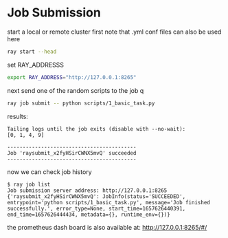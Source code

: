 # Job Submission


start a local or remote cluster first
note that .yml conf files can also be used here

```bash
ray start --head
```

set RAY_ADDRESSS
```bash
export RAY_ADDRESS="http://127.0.0.1:8265"
```

next send one of the random scripts to the job q

```bash
ray job submit -- python scripts/1_basic_task.py
```


results:
```
Tailing logs until the job exits (disable with --no-wait):
[0, 1, 4, 9]

------------------------------------------
Job 'raysubmit_x2fyHSirCWNX5mvQ' succeeded
------------------------------------------
```

now we can check job history

```
$ ray job list
Job submission server address: http://127.0.0.1:8265
{'raysubmit_x2fyHSirCWNX5mvQ': JobInfo(status='SUCCEEDED', entrypoint='python scripts/1_basic_task.py', message='Job finished successfully.', error_type=None, start_time=1657626440391, end_time=1657626444434, metadata={}, runtime_env={})}
```


the prometheus dash board is also available at:
http://127.0.0.1:8265/#/